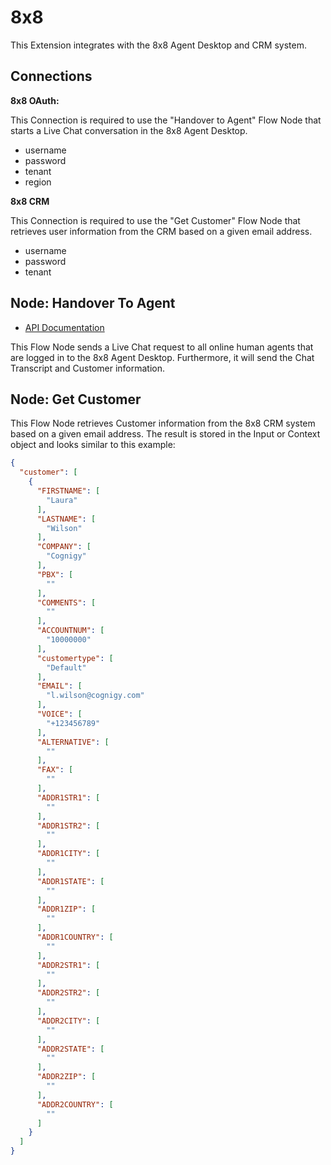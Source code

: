 ﻿# 8x8

This Extension integrates with the 8x8 Agent Desktop and CRM system.

## Connections

**8x8 OAuth:**

This Connection is required to use the "Handover to Agent" Flow Node that starts a Live Chat conversation in the 8x8 Agent Desktop.
- username
- password
- tenant
- region

**8x8 CRM**

This Connection is required to use the "Get Customer" Flow Node that retrieves user information from the CRM based on a given email address.
- username
- password
- tenant

## Node: Handover To Agent

- [API Documentation](https://developer.8x8.com/contactcenter/reference/createcctransaction)

This Flow Node sends a Live Chat request to all online human agents that are logged in to the 8x8 Agent Desktop. Furthermore, it will send the Chat Transcript and Customer information.

## Node: Get Customer

This Flow Node retrieves Customer information from the 8x8 CRM system based on a given email address. The result is stored in the Input or Context object and looks similar to this example:

```json
{
  "customer": [
    {
      "FIRSTNAME": [
        "Laura"
      ],
      "LASTNAME": [
        "Wilson"
      ],
      "COMPANY": [
        "Cognigy"
      ],
      "PBX": [
        ""
      ],
      "COMMENTS": [
        ""
      ],
      "ACCOUNTNUM": [
        "10000000"
      ],
      "customertype": [
        "Default"
      ],
      "EMAIL": [
        "l.wilson@cognigy.com"
      ],
      "VOICE": [
        "+123456789"
      ],
      "ALTERNATIVE": [
        ""
      ],
      "FAX": [
        ""
      ],
      "ADDR1STR1": [
        ""
      ],
      "ADDR1STR2": [
        ""
      ],
      "ADDR1CITY": [
        ""
      ],
      "ADDR1STATE": [
        ""
      ],
      "ADDR1ZIP": [
        ""
      ],
      "ADDR1COUNTRY": [
        ""
      ],
      "ADDR2STR1": [
        ""
      ],
      "ADDR2STR2": [
        ""
      ],
      "ADDR2CITY": [
        ""
      ],
      "ADDR2STATE": [
        ""
      ],
      "ADDR2ZIP": [
        ""
      ],
      "ADDR2COUNTRY": [
        ""
      ]
    }
  ]
}
```